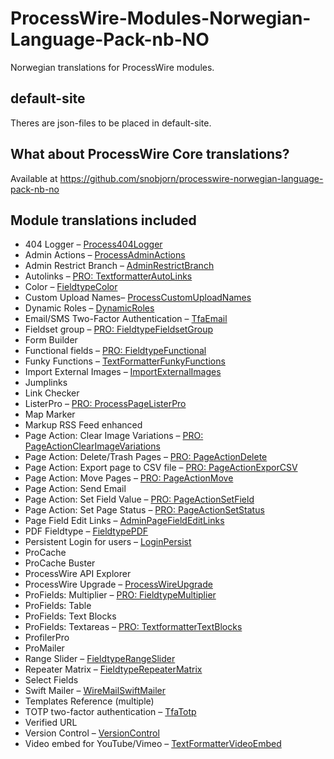 # ProcessWire-Modules-Norwegian-Language-Pack-nb-NO
Norwegian translations for ProcessWire modules.

## default-site
Theres are json-files to be placed in default-site.

## What about ProcessWire Core translations?
Available at https://github.com/snobjorn/processwire-norwegian-language-pack-nb-no

## Module translations included
* 404 Logger – [Process404Logger](https://modules.processwire.com/modules/process404-logger/)
* Admin Actions – [ProcessAdminActions](https://modules.processwire.com/modules/process-admin-actions/)
* Admin Restrict Branch – [AdminRestrictBranch](https://modules.processwire.com/modules/admin-restrict-branch/)
* Autolinks – [PRO: TextformatterAutoLinks](https://processwire.com/talk/topic/6214-autolinks/)
* Color – [FieldtypeColor](https://modules.processwire.com/modules/fieldtype-color/)
* Custom Upload Names– [ProcessCustomUploadNames](https://modules.processwire.com/modules/process-custom-upload-names/)
* Dynamic Roles – [DynamicRoles](https://github.com/ryancramerdesign/DynamicRoles)
* Email/SMS Two-Factor Authentication – [TfaEmail](https://modules.processwire.com/modules/tfa-email/)
* Fieldset group – [PRO: FieldtypeFieldsetGroup](https://processwire.com/talk/topic/6413-profields-download/)
* Form Builder
* Functional fields – [PRO: FieldtypeFunctional](https://processwire.com/talk/topic/6413-profields-download/)
* Funky Functions – [TextFormatterFunkyFunctions](https://github.com/blynx/TextformatterFunkyFunctions)
* Import External Images – [ImportExternalImages](https://modules.processwire.com/modules/import-external-images/)
* Jumplinks
* Link Checker
* ListerPro – [PRO: ProcessPageListerPro](https://processwire.com/talk/topic/7793-listerpro-latest-version-download/)
* Map Marker
* Markup RSS Feed enhanced
* Page Action: Clear Image Variations – [PRO: PageActionClearImageVariations](https://processwire.com/talk/topic/20471-listerpro-page-action-clear-image-variations/)
* Page Action: Delete/Trash Pages – [PRO: PageActionDelete](https://processwire.com/talk/topic/7893-listerpro-page-action-deletetrash-pages/)
* Page Action: Export page to CSV file – [PRO: PageActionExporCSV](https://processwire.com/talk/topic/7895-listerpro-page-action-export-pages-to-csv-file/)
* Page Action: Move Pages – [PRO: PageActionMove](https://processwire.com/talk/topic/7898-listerpro-page-action-move-pages/)
* Page Action: Send Email
* Page Action: Set Field Value – [PRO: PageActionSetField](https://processwire.com/talk/topic/7896-listerpro-page-action-set-field-value/)
* Page Action: Set Page Status – [PRO: PageActionSetStatus](https://processwire.com/talk/topic/7894-listerpro-page-action-set-page-status/)
* Page Field Edit Links – [AdminPageFieldEditLinks](https://modules.processwire.com/modules/admin-page-field-edit-links/)
* PDF Fieldtype – [FieldtypePDF](https://modules.processwire.com/modules/fieldtype-pdf/)
* Persistent Login for users – [LoginPersist](https://modules.processwire.com/modules/login-persist/)
* ProCache
* ProCache Buster
* ProcessWire API Explorer
* ProcessWire Upgrade – [ProcessWireUpgrade](https://modules.processwire.com/modules/process-wire-upgrade/)
* ProFields: Multiplier – [PRO: FieldtypeMultiplier](https://processwire.com/talk/forum/45-multiplier/)
* ProFields: Table
* ProFields: Text Blocks
* ProFields: Textareas – [PRO: TextformatterTextBlocks](https://processwire.com/talk/forum/46-autolinks-text-blocks-textformatters/)
* ProfilerPro
* ProMailer
* Range Slider – [FieldtypeRangeSlider](https://modules.processwire.com/modules/range-slider/)
* Repeater Matrix – [FieldtypeRepeaterMatrix](https://processwire.com/talk/forum/43-repeater-matrix/)
* Select Fields
* Swift Mailer – [WireMailSwiftMailer](https://modules.processwire.com/modules/wire-mail-swift-mailer/)
* Templates Reference (multiple)
* TOTP two-factor authentication – [TfaTotp](https://modules.processwire.com/modules/tfa-totp/)
* Verified URL
* Version Control – [VersionControl](https://modules.processwire.com/modules/version-control/)
* Video embed for YouTube/Vimeo – [TextFormatterVideoEmbed](https://modules.processwire.com/modules/textformatter-video-embed/)